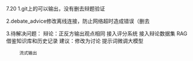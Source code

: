 7.20
1.git上的可以输出，没有删去辩题验证

2.debate_advice修改离线连接，防止网络超时造成错误（删去

3.待解决问题：
    辩论：正反方输出观点相同
         接入评分系统
         接入辩论数据集
         RAG借鉴知识库和历史记录
    建议：修改为讨论
         提示词微调大模型
         
         流式输出
